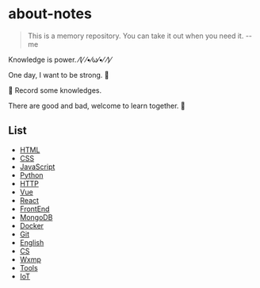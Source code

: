 # about-notes

> This is a memory repository. You can take it out when you need it.  --me

Knowledge is power. ⁄(⁄ ⁄•⁄ω⁄•⁄ ⁄)⁄

One day, I want to be strong. 💪

📙 Record some knowledges.

There are good and bad, welcome to learn together. 👏

## List

- [HTML](https://github.com/ysfscream/about-notes/tree/master/docs/HTML)
- [CSS](https://github.com/ysfscream/about-notes/tree/master/docs/CSS)
- [JavaScript](https://github.com/ysfscream/about-notes/tree/master/docs/Javascript)
- [Python](https://github.com/ysfscream/about-notes/tree/master/docs/Python)
- [HTTP](https://github.com/ysfscream/about-notes/tree/master/docs/HTTP)
- [Vue](https://github.com/ysfscream/about-notes/tree/master/docs/Vue)
- [React](https://github.com/ysfscream/about-notes/tree/master/docs/React)
- [FrontEnd](https://github.com/ysfscream/about-notes/tree/master/docs/FrontEnd)
- [MongoDB](https://github.com/ysfscream/about-notes/tree/master/docs/MongoDB)
- [Docker](https://github.com/ysfscream/about-notes/tree/master/docs/Docker)
- [Git](https://github.com/ysfscream/about-notes/tree/master/docs/Git)
- [English](https://github.com/ysfscream/about-notes/tree/master/docs/English)
- [CS](https://github.com/ysfscream/about-notes/tree/master/docs/CS)
- [Wxmp](https://github.com/ysfscream/about-notes/tree/master/docs/wxmp)
- [Tools](https://github.com/ysfscream/about-notes/tree/master/docs/Tools)
- [IoT](https://github.com/ysfscream/about-notes/tree/master/docs/IoT)
